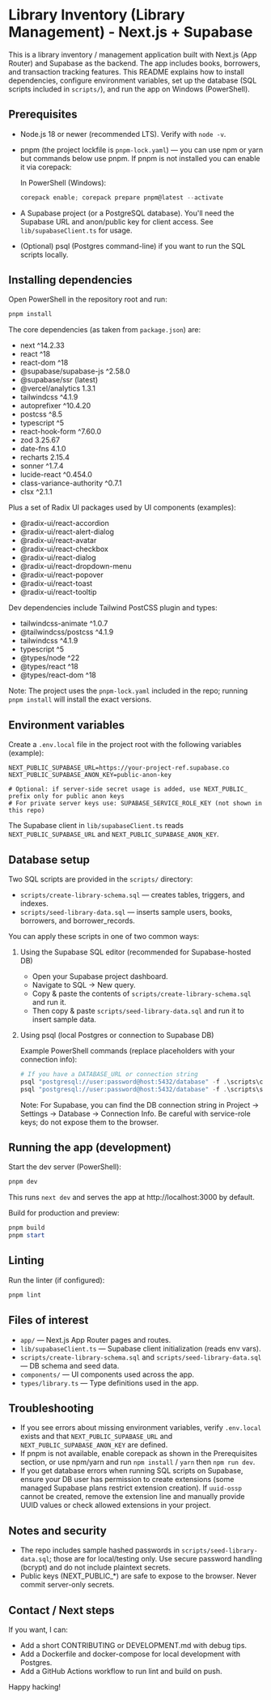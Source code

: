 # Library Inventory (Library Management) - Next.js + Supabase

This is a library inventory / management application built with Next.js (App Router) and Supabase as the backend. The app includes books, borrowers, and transaction tracking features. This README explains how to install dependencies, configure environment variables, set up the database (SQL scripts included in `scripts/`), and run the app on Windows (PowerShell).

## Prerequisites

- Node.js 18 or newer (recommended LTS). Verify with `node -v`.
- pnpm (the project lockfile is `pnpm-lock.yaml`) — you can use npm or yarn but commands below use pnpm. If pnpm is not installed you can enable it via corepack:

  In PowerShell (Windows):

  ```powershell
  corepack enable; corepack prepare pnpm@latest --activate
  ```

- A Supabase project (or a PostgreSQL database). You'll need the Supabase URL and anon/public key for client access. See `lib/supabaseClient.ts` for usage.
- (Optional) psql (Postgres command-line) if you want to run the SQL scripts locally.

## Installing dependencies

Open PowerShell in the repository root and run:

```powershell
pnpm install
```

The core dependencies (as taken from `package.json`) are:

- next ^14.2.33
- react ^18
- react-dom ^18
- @supabase/supabase-js ^2.58.0
- @supabase/ssr (latest)
- @vercel/analytics 1.3.1
- tailwindcss ^4.1.9
- autoprefixer ^10.4.20
- postcss ^8.5
- typescript ^5
- react-hook-form ^7.60.0
- zod 3.25.67
- date-fns 4.1.0
- recharts 2.15.4
- sonner ^1.7.4
- lucide-react ^0.454.0
- class-variance-authority ^0.7.1
- clsx ^2.1.1

Plus a set of Radix UI packages used by UI components (examples):

- @radix-ui/react-accordion
- @radix-ui/react-alert-dialog
- @radix-ui/react-avatar
- @radix-ui/react-checkbox
- @radix-ui/react-dialog
- @radix-ui/react-dropdown-menu
- @radix-ui/react-popover
- @radix-ui/react-toast
- @radix-ui/react-tooltip

Dev dependencies include Tailwind PostCSS plugin and types:

- tailwindcss-animate ^1.0.7
- @tailwindcss/postcss ^4.1.9
- tailwindcss ^4.1.9
- typescript ^5
- @types/node ^22
- @types/react ^18
- @types/react-dom ^18

Note: The project uses the `pnpm-lock.yaml` included in the repo; running `pnpm install` will install the exact versions.

## Environment variables

Create a `.env.local` file in the project root with the following variables (example):

```env
NEXT_PUBLIC_SUPABASE_URL=https://your-project-ref.supabase.co
NEXT_PUBLIC_SUPABASE_ANON_KEY=public-anon-key

# Optional: if server-side secret usage is added, use NEXT_PUBLIC_ prefix only for public anon keys
# For private server keys use: SUPABASE_SERVICE_ROLE_KEY (not shown in this repo)
```

The Supabase client in `lib/supabaseClient.ts` reads `NEXT_PUBLIC_SUPABASE_URL` and `NEXT_PUBLIC_SUPABASE_ANON_KEY`.

## Database setup

Two SQL scripts are provided in the `scripts/` directory:

- `scripts/create-library-schema.sql` — creates tables, triggers, and indexes.
- `scripts/seed-library-data.sql` — inserts sample users, books, borrowers, and borrower_records.

You can apply these scripts in one of two common ways:

1) Using the Supabase SQL editor (recommended for Supabase-hosted DB)

   - Open your Supabase project dashboard.
   - Navigate to SQL -> New query.
   - Copy & paste the contents of `scripts/create-library-schema.sql` and run it.
   - Then copy & paste `scripts/seed-library-data.sql` and run it to insert sample data.

2) Using psql (local Postgres or connection to Supabase DB)

   Example PowerShell commands (replace placeholders with your connection info):

   ```powershell
   # If you have a DATABASE_URL or connection string
   psql "postgresql://user:password@host:5432/database" -f .\scripts\create-library-schema.sql
   psql "postgresql://user:password@host:5432/database" -f .\scripts\seed-library-data.sql
   ```

   Note: For Supabase, you can find the DB connection string in Project -> Settings -> Database -> Connection Info. Be careful with service-role keys; do not expose them to the browser.

## Running the app (development)

Start the dev server (PowerShell):

```powershell
pnpm dev
```

This runs `next dev` and serves the app at http://localhost:3000 by default.

Build for production and preview:

```powershell
pnpm build
pnpm start
```

## Linting

Run the linter (if configured):

```powershell
pnpm lint
```

## Files of interest

- `app/` — Next.js App Router pages and routes.
- `lib/supabaseClient.ts` — Supabase client initialization (reads env vars).
- `scripts/create-library-schema.sql` and `scripts/seed-library-data.sql` — DB schema and seed data.
- `components/` — UI components used across the app.
- `types/library.ts` — Type definitions used in the app.

## Troubleshooting

- If you see errors about missing environment variables, verify `.env.local` exists and that `NEXT_PUBLIC_SUPABASE_URL` and `NEXT_PUBLIC_SUPABASE_ANON_KEY` are defined.
- If pnpm is not available, enable corepack as shown in the Prerequisites section, or use npm/yarn and run `npm install` / `yarn` then `npm run dev`.
- If you get database errors when running SQL scripts on Supabase, ensure your DB user has permission to create extensions (some managed Supabase plans restrict extension creation). If `uuid-ossp` cannot be created, remove the extension line and manually provide UUID values or check allowed extensions in your project.

## Notes and security

- The repo includes sample hashed passwords in `scripts/seed-library-data.sql`; those are for local/testing only. Use secure password handling (bcrypt) and do not include plaintext secrets.
- Public keys (NEXT_PUBLIC_*) are safe to expose to the browser. Never commit server-only secrets.

## Contact / Next steps

If you want, I can:

- Add a short CONTRIBUTING or DEVELOPMENT.md with debug tips.
- Add a Dockerfile and docker-compose for local development with Postgres.
- Add a GitHub Actions workflow to run lint and build on push.

Happy hacking!
